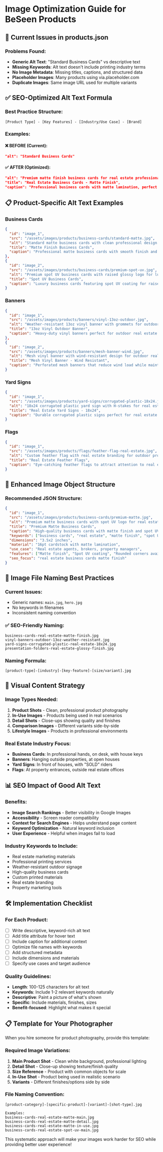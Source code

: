 # Image Optimization Guide for BeSeen Products

## 🎯 Current Issues in products.json

### Problems Found:
- **Generic Alt Text**: "Standard Business Cards" vs descriptive text
- **Missing Keywords**: Alt text doesn't include printing industry terms
- **No Image Metadata**: Missing titles, captions, and structured data
- **Placeholder Images**: Many products using via.placeholder.com
- **Duplicate Images**: Same image URL used for multiple variants

## ✅ SEO-Optimized Alt Text Formula

### Best Practice Structure:
```
[Product Type] - [Key Features] - [Industry/Use Case] - [Brand]
```

### Examples:

#### ❌ BEFORE (Current):
```json
"alt": "Standard Business Cards"
```

#### ✅ AFTER (Optimized):
```json
"alt": "Premium matte finish business cards for real estate professionals - custom printed by BeSeen",
"title": "Real Estate Business Cards - Matte Finish",
"caption": "Professional business cards with matte lamination, perfect for real estate agents and brokers"
```

## 📋 Product-Specific Alt Text Examples

### Business Cards
```json
{
  "id": "image_1",
  "src": "/assets/images/products/business-cards/standard-matte.jpg",
  "alt": "Standard matte business cards with clean professional design for real estate agents",
  "title": "Matte Finish Business Cards",
  "caption": "Professional matte business cards with smooth finish and vibrant colors"
},
{
  "id": "image_2", 
  "src": "/assets/images/products/business-cards/premium-spot-uv.jpg",
  "alt": "Premium spot UV business cards with raised glossy logo for luxury real estate branding",
  "title": "Spot UV Business Cards",
  "caption": "Luxury business cards featuring spot UV coating for raised, glossy text and logos"
}
```

### Banners
```json
{
  "id": "image_1",
  "src": "/assets/images/products/banners/vinyl-13oz-outdoor.jpg", 
  "alt": "Weather-resistant 13oz vinyl banner with grommets for outdoor real estate advertising",
  "title": "13oz Vinyl Outdoor Banner",
  "caption": "Heavy-duty vinyl banners perfect for outdoor real estate signs and events"
},
{
  "id": "image_2",
  "src": "/assets/images/products/banners/mesh-banner-wind.jpg",
  "alt": "Mesh vinyl banner with wind-resistant design for outdoor real estate displays",
  "title": "Mesh Vinyl Banner - Wind Resistant", 
  "caption": "Perforated mesh banners that reduce wind load while maintaining visibility"
}
```

### Yard Signs
```json
{
  "id": "image_1",
  "src": "/assets/images/products/yard-signs/corrugated-plastic-18x24.jpg",
  "alt": "18x24 corrugated plastic yard sign with H-stakes for real estate listings",
  "title": "Real Estate Yard Signs - 18x24",
  "caption": "Durable corrugated plastic signs perfect for real estate open houses and listings"
}
```

### Flags
```json
{
  "id": "image_1", 
  "src": "/assets/images/products/flags/feather-flag-real-estate.jpg",
  "alt": "Custom feather flag with real estate branding for outdoor property marketing",
  "title": "Real Estate Feather Flags",
  "caption": "Eye-catching feather flags to attract attention to real estate listings and open houses"
}
```

## 🔧 Enhanced Image Object Structure

### Recommended JSON Structure:
```json
{
  "id": "image_1",
  "src": "/assets/images/products/business-cards/premium-matte.jpg",
  "alt": "Premium matte business cards with spot UV logo for real estate professionals",
  "title": "Premium Matte Business Cards",
  "caption": "High-quality business cards with matte finish and spot UV accents",
  "keywords": ["business cards", "real estate", "matte finish", "spot UV", "professional printing"],
  "dimensions": "3.5x2 inches",
  "material": "16pt cardstock with matte lamination",
  "use_case": "Real estate agents, brokers, property managers",
  "features": ["Matte finish", "Spot UV coating", "Rounded corners available"],
  "seo_focus": "real estate business cards matte finish"
}
```

## 📸 Image File Naming Best Practices

### Current Issues:
- Generic names: `main.jpg`, `hero.jpg`
- No keywords in filenames
- Inconsistent naming convention

### ✅ SEO-Friendly Naming:
```
business-cards-real-estate-matte-finish.jpg
vinyl-banners-outdoor-13oz-weather-resistant.jpg
yard-signs-corrugated-plastic-real-estate-18x24.jpg
presentation-folders-real-estate-glossy-finish.jpg
```

### Naming Formula:
```
[product-type]-[industry]-[key-feature]-[size/variant].jpg
```

## 🎨 Visual Content Strategy

### Image Types Needed:
1. **Product Shots** - Clean, professional product photography
2. **In-Use Images** - Products being used in real scenarios
3. **Detail Shots** - Close-ups showing quality and finishes
4. **Comparison Images** - Different variants side-by-side
5. **Lifestyle Images** - Products in professional environments

### Real Estate Industry Focus:
- **Business Cards**: In professional hands, on desk, with house keys
- **Banners**: Hanging outside properties, at open houses
- **Yard Signs**: In front of houses, with "SOLD" riders
- **Flags**: At property entrances, outside real estate offices

## 📊 SEO Impact of Good Alt Text

### Benefits:
- **Image Search Rankings** - Better visibility in Google Images
- **Accessibility** - Screen reader compatibility
- **Context for Search Engines** - Helps understand page content
- **Keyword Optimization** - Natural keyword inclusion
- **User Experience** - Helpful when images fail to load

### Industry Keywords to Include:
- Real estate marketing materials
- Professional printing services
- Weather-resistant outdoor signage
- High-quality business cards
- Custom printed materials
- Real estate branding
- Property marketing tools

## 🛠️ Implementation Checklist

### For Each Product:
- [ ] Write descriptive, keyword-rich alt text
- [ ] Add title attribute for hover text
- [ ] Include caption for additional context
- [ ] Optimize file names with keywords
- [ ] Add structured metadata
- [ ] Include dimensions and materials
- [ ] Specify use cases and target audience

### Quality Guidelines:
- **Length**: 100-125 characters for alt text
- **Keywords**: Include 1-2 relevant keywords naturally
- **Descriptive**: Paint a picture of what's shown
- **Specific**: Include materials, finishes, sizes
- **Benefit-focused**: Highlight what makes it special

## 📋 Template for Your Photographer

When you hire someone for product photography, provide this template:

### Required Image Variations:
1. **Main Product Shot** - Clean white background, professional lighting
2. **Detail Shot** - Close-up showing texture/finish quality
3. **Size Reference** - Product with common objects for scale
4. **In-Use Shot** - Product being used in realistic scenario
5. **Variants** - Different finishes/options side by side

### File Naming Convention:
```
[product-category]-[specific-product]-[variant]-[shot-type].jpg

Examples:
business-cards-real-estate-matte-main.jpg
business-cards-real-estate-matte-detail.jpg
business-cards-real-estate-matte-in-use.jpg
business-cards-real-estate-spot-uv-main.jpg
```

This systematic approach will make your images work harder for SEO while providing better user experience! 